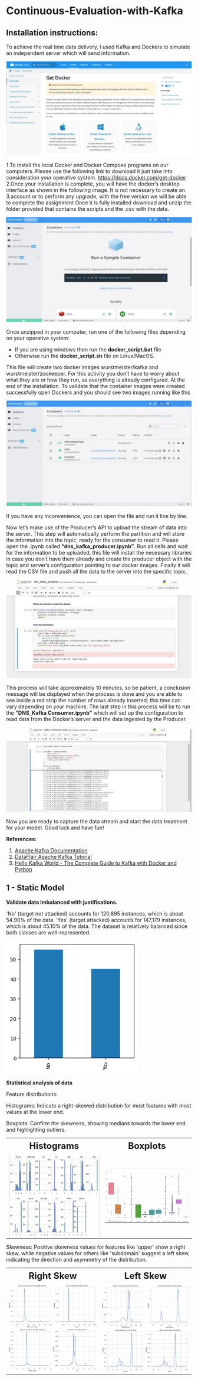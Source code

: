 # Continuous-Evaluation-with-Kafka

## Installation instructions:
To achieve the real time data delivery, I used Kafka and Dockers to simulate an independent server which will send information.

![Example Image](/Images/img1.PNG)

1.To install the local Docker and Docker Compose programs on our computers. Please use the following link to download it just take into consideration your operative system. https://docs.docker.com/get-docker
2.Once your installation is complete, you will have the docker’s desktop interface as shown in the following image. It is not necessary to create an 3.account or to perform any upgrade, with the free version we will be able to complete the assignment
Once it is fully installed download and unzip the folder provided that contains the scripts and the .csv with the data.

![Example Image](/Images/img2.PNG)

Once unzipped in your computer, run one of the following files depending on your
operative system:

- If you are using windows then run the **docker_script.bat** file
- Otherwise run the **docker_script.sh** file on Linux/MacOS.
  
This file will create two docker images wurstmeister/kafka and wurstmeister/zookeeper.
For this activity you don’t have to worry about what they are or how they run, as everything
is already configured. At the end of the installation.
To validate that the container images were created successfully open Dockers and you
should see two images running like this

![Example Image](/Images/img3.PNG)

If you have any inconvenience, you can open the file and run it line by line.

Now let’s make use of the Producer’s API to upload the stream of data into the server. This
step will automatically perform the partition and will store the information into the topic,
ready for the consumer to read it. Please open the .ipynb called
**“dns_kafka_producer.ipynb”**. Run all cells and wait for the information to be uploaded,
this file will install the necessary libraries in case you don’t have them already and create
the producer object with the topic and server’s configuration pointing to our docker images.
Finally it will read the CSV file and push all the data to the server into the specific topic.

![Example Image](/Images/img4.PNG)

This process will take approximately 10 minutes, so be patient, a conclusion message will
be displayed when the process is done and you are able to see inside a red strip the number
of rows already inserted; this time can vary depending on your machine. The last step in
this process will be to run the **“DNS_Kafka Consumer.ipynb”** which will set up the
configuration to read data from the Docker’s server and the data ingested by the Producer.

![Example Image](/Images/img5.PNG)

Now you are ready to capture the data stream and start the data treatment for your model.
Good luck and have fun!

**References:**

1. [Apache Kafka Documentation](https://kafka.apache.org/documentation.html)
2. [DataFlair Apache Kafka Tutorial](https://data-flair.training/blogs/apache-kafka-tutorial/)
3. [Hello Kafka World - The Complete Guide to Kafka with Docker and Python](https://medium.com/big-data-engineering/hello-kafka-world-the-complete-guide-to-kafka-with-docker-and-python-f788e2588cf)

## 1 - Static Model

**Validate data imbalanced with justifications.**

'No' (target not attacked) accounts for 120,895 instances, which is about 54.90% of the data. ‘Yes' (target attacked) accounts for
147,179 instances, which is about 45.10% of the data. The dataset is relatively balanced since both classes are well-represented.

![Example Image](/Images/img6.PNG)

**Statistical analysis of data**

Feature distributions:

Histograms: Indicate a right-skewed distribution for most features with most values at the lower end.

Boxplots: Confirm the skewness, showing medians towards the lower end and highlighting outliers.

<table>
  <tr>
    <th colspan="2" style="text-align:center; font-size:24px;">Histograms</th>
    <th colspan="2" style="text-align:center; font-size:24px;">Boxplots</th>
  </tr>
  <tr>
    <td colspan="2">
      <img src="/Images/img7.PNG" alt="Histograms" style="display:block; margin:auto;"/>
    </td>
    <td colspan="2">
      <img src="/Images/img8.PNG" alt="Boxplots" style="display:block; margin:auto;"/>
    </td>
  </tr>
</table>

Skewness: Positive skewness values for features like 'upper' show a right skew, while negative values for others like 'subdomain'
suggest a left skew, indicating the direction and asymmetry of the distribution.

<table>
  <tr>
    <th colspan="2" style="text-align:center; font-size:24px;">Right Skew</th>
    <th colspan="2" style="text-align:center; font-size:24px;">Left Skew</th>
  </tr>
  <tr>
    <td colspan="2">
      <img src="/Images/img9.PNG" alt="Histograms" style="display:block; margin:auto;"/>
    </td>
    <td colspan="2">
      <img src="/Images/img10.PNG" alt="Boxplots" style="display:block; margin:auto;"/>
    </td>
  </tr>
</table>


   

